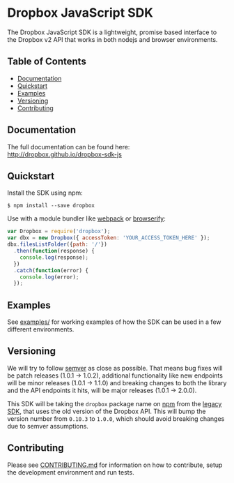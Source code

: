 # Dropbox JavaScript SDK

The Dropbox JavaScript SDK is a lightweight, promise based interface to
the Dropbox v2 API that works in both nodejs and browser environments.

## Table of Contents

- [Documentation](#documentation)
- [Quickstart](#quickstart)
- [Examples](#examples)
- [Versioning](#versioning)
- [Contributing](#contributing)

## Documentation

The full documentation can be found here:
<http://dropbox.github.io/dropbox-sdk-js>

## Quickstart

Install the SDK using npm:
```console
$ npm install --save dropbox
```

Use with a module bundler like
[webpack](https://github.com/webpack/webpack) or
[browserify](http://browserify.org/):
```javascript
var Dropbox = require('dropbox');
var dbx = new Dropbox({ accessToken: 'YOUR_ACCESS_TOKEN_HERE' });
dbx.filesListFolder({path: '/'})
  .then(function(response) {
    console.log(response);
  })
  .catch(function(error) {
    console.log(error);
  });
```

## Examples

See [examples/](examples/) for working examples of how the SDK can be used
in a few different environments.

## Versioning

We will try to follow [semver](http://semver.org/) as close as possible.
That means bug fixes will be patch releases (1.0.1 -> 1.0.2), additional
functionality like new endpoints will be minor releases (1.0.1 -> 1.1.0)
and breaking changes to both the library and the API endpoints it hits,
will be major releases (1.0.1 -> 2.0.0).

This SDK will be taking the `dropbox` package name on
[npm](https://www.npmjs.com/package/dropbox) from the [legacy
SDK](https://github.com/dropbox/dropbox-js), that uses the old version of
the Dropbox API. This will bump the version number from `0.10.3` to
`1.0.0`, which should avoid breaking changes due to semver assumptions.

## Contributing

Please see [CONTRIBUTING.md](./CONTRIBUTING.md) for information on how to
contribute, setup the development environment and run tests.
